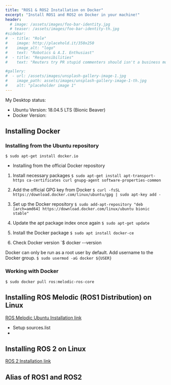 ```yaml
---
title: "ROS1 & ROS2 Installation on Docker"
excerpt: "Install ROS1 and ROS2 on Docker in your machine!"
header:
  # image: /assets/images/foo-bar-identity.jpg
  # teaser: /assets/images/foo-bar-identity-th.jpg
#sidebar:
#  - title: "Role"
#    image: http://placehold.it/350x250
#    image_alt: "logo"
#    text: "Robotics & A.I. Enthusiast"
#  - title: "Responsibilities"
#    text: "Reuters try PR stupid commenters should isn't a business model"

#gallery:
#  - url: /assets/images/unsplash-gallery-image-1.jpg
#    image_path: assets/images/unsplash-gallery-image-1-th.jpg
#    alt: "placeholder image 1"
---
```


My Desktop status:
- Ubuntu Version: 18.04.5 LTS (Bionic Beaver)
- Docker Version:

## Installing Docker

### Installing from the Ubuntu repository
`$ sudo apt-get install docker.io`
* Installing from the official Docker repository
1. Install necessary packages
`$ sudo apt-get install apt-transport-https ca-certificates curl
gnupg-agent software-properties-common`

2. Add the official GPG key from Docker
`$ curl -fsSL https://download.docker.com/linux/ubuntu/gpg | sudo
apt-key add -`

3. Set up the Docker repository
`$ sudo add-apt-repository "deb [arch=amd64] https://download.docker.com/linux/ubuntu bionic stable"`

4. Update the apt package index once again
`$ sudo apt-get update`

5. Install the Docker package
`$ sudo apt install docker-ce`

6. Check Docker version
`$ docker --version

Docker can only be run as a root user by default. Add username to the Docker group.
`$ sudo usermod -aG docker ${USER}`

### Working with Docker

`$ sudo docker pull ros:melodic-ros-core`
<!-- ```ruby
require 'redcarpet'
markdown = Redcarpet.new("Hello World!")
puts markdown.to_html
``` -->

## Installing ROS Melodic (ROS1 Distribution) on Linux
[ROS Melodic Ubuntu Installation link](http://wiki.ros.org/melodic/Installation/Ubuntu)
* Setup  sources.list
*

## Installing ROS 2 on Linux
[ROS 2 Installation link](https://index.ros.org/doc/ros2/Installation/Crystal/Linux-Install-Binary/)

## Alias of ROS1 and ROS2
